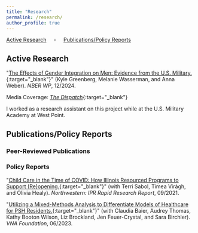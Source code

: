 ```yaml
---
title: "Research"
permalink: /research/
author_profile: true
---
```


[Active Research](#active) &nbsp; &nbsp; - &nbsp; &nbsp; [Publications/Policy Reports](#pubs) &nbsp; &nbsp;

<h2 id="active">
Active Research
</h2>

"[The Effects of Gender Integration on Men: Evidence from the U.S. Military.](https://www.nber.org/papers/w33235){:target="_blank"}" (Kyle Greenberg, Melanie Wasserman, and Anna Weber). *NBER WP*, 12/2024.

Media Coverage: [*The Dispatch*](https://thedispatch.com/article/what-we-know-about-women-in-combat/){:target="_blank"}

I worked as a research assistant on this project while at the U.S. Military Academy at West Point. 

<h2 id="pubs">
Publications/Policy Reports
</h2>

### Peer-Reviewed Publications


### Policy Reports

"[Child Care in the Time of COVID: How Illinois Resourced Programs to Support (Re)opening.](https://www.ipr.northwestern.edu/documents/reports/ipr-rapid-research-report-child-care-in-covid-sept-1-2021.pdf){:target="_blank"}" (with Terri Sabol, Tímea Virágh, and Olivia Healy). *Northwestern: IPR Rapid Research Report*, 09/2021. 

"[Utilizing a Mixed-Methods Analysis to Differentiate Models of Healthcare for PSH Residents.](https://mcusercontent.com/902a1a8f3ffee7d0c482467bb/files/e4efb851-13c0-fb7a-b99d-6e2dde0cdee5/Utilizing_a_Mixed_Methods_Analysis_to_Differentiate_Models_of_Healthcare_for_PSH_Residents_2022.pdf){:target="_blank"}" (with Claudia Baier, Audrey Thomas, Kathy Booton Wilson, Liz Brockland, Jen Feuer-Crystal, and Sara Birchler). *VNA Foundation*, 06/2023.



[anamm]: https://sites.google.com/view/ana-moreno-maldonado/
[aplantinga]: https://www.bren.ucsb.edu/people/Faculty/andrew_plantinga.htm
[avb]: http://www.arthurvanbenthem.com/
[ccostello]: https://christopherjcostello.com/
[dfrye]: https://dustinfrye.github.io/
[dhc]: https://hernandezcortes.github.io/
[dmb]: https://www.devinbunten.com/
[eberkes]: https://sites.google.com/view/enricoberkes/home
[exf]: https://sites.google.com/site/ellenxfu/home
[jlin]: http://www.jlin.org
[kjack]: http://kelseyjack.bren.ucsb.edu/
[lar]: https://lyndseyrolheiser.com/
[led]: [https://www.lauraedee.com/]
[odeschenes]: https://econ.ucsb.edu/~olivier/
[poliva]: https://dornsife.usc.edu/paulina-oliva/
[pjf]: https://www.pauljferraro.com/
[ruben]: https://sites.google.com/view/rubengaetani
[vkb]: https://vkbostwick.weebly.com/
